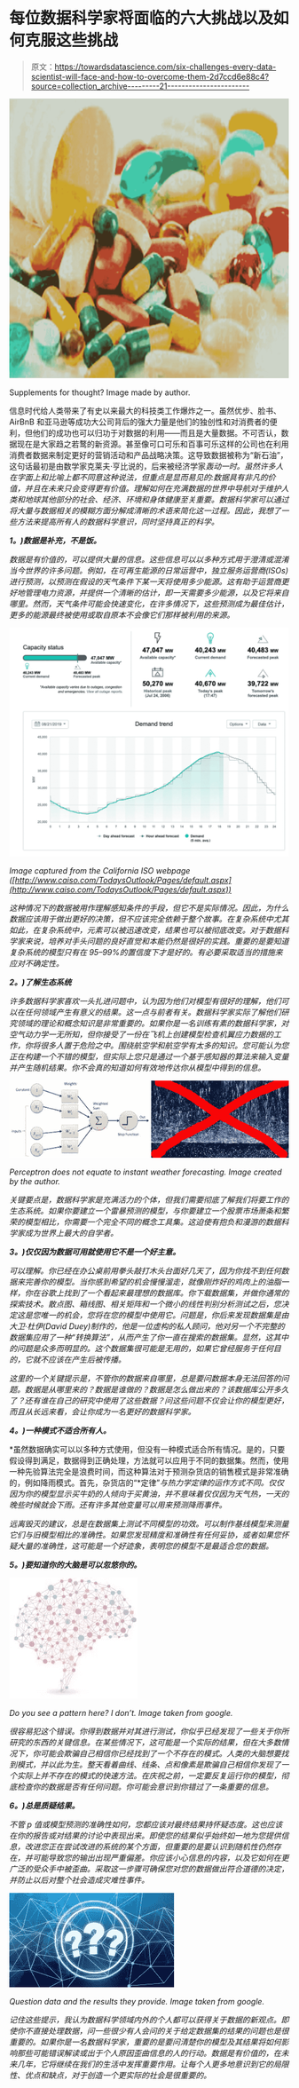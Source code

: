 # 每位数据科学家将面临的六大挑战以及如何克服这些挑战

> 原文：<https://towardsdatascience.com/six-challenges-every-data-scientist-will-face-and-how-to-overcome-them-2d7ccd6e88c4?source=collection_archive---------21----------------------->

![](img/17559558c779d6a4c8ff4393e35f88b2.png)

Supplements for thought? Image made by author.

信息时代给人类带来了有史以来最大的科技类工作爆炸之一。虽然优步、脸书、AirBnB 和亚马逊等成功大公司背后的强大力量是他们的独创性和对消费者的便利，但他们的成功也可以归功于对数据的利用——而且是大量数据。不可否认，数据现在是大家趋之若鹜的新资源。甚至像可口可乐和百事可乐这样的公司也在利用消费者数据来制定更好的营销活动和产品战略决策。这导致数据被称为“新石油”，这句话最初是由数学家克莱夫·亨比说的，后来被经济学家[](https://www.economist.com/leaders/2017/05/06/the-worlds-most-valuable-resource-is-no-longer-oil-but-data)*轰动一时。虽然许多人在字面上和比喻上都不同意这种说法，但重点是显而易见的:数据具有非凡的价值，并且在未来只会变得更有价值。理解如何在充满数据的世界中导航对于维护人类和地球其他部分的社会、经济、环境和身体健康至关重要。数据科学家可以通过将大量与数据相关的模糊方面分解成清晰的术语来简化这一过程。因此，我想了一些方法来提高所有人的数据科学意识，同时坚持真正的科学。*

***1。)数据是补充，不是饭。***

*数据是有价值的，可以提供大量的信息。这些信息可以以多种方式用于澄清或混淆当今世界的许多问题。例如，在可再生能源的日常运营中，独立服务运营商(ISOs)进行预测，以预测在假设的天气条件下某一天将使用多少能源。这有助于运营商更好地管理电力资源，并提供一个清晰的估计，即一天需要多少能源，以及它将来自哪里。然而，天气条件可能会快速变化，在许多情况下，这些预测成为最佳估计，更多的能源最终被使用或取自原本不会像它们那样被利用的来源。*

*![](img/154fab3e57e2df7ce220667e4dc57dbc.png)*

*Image captured from the California ISO webpage ([http://www.caiso.com/TodaysOutlook/Pages/default.aspx](http://www.caiso.com/TodaysOutlook/Pages/default.aspx))*

*这种情况下的数据被用作理解感知条件的手段，但它不是实际情况。因此，为什么数据应该用于做出更好的决策，但不应该完全依赖于整个故事。在复杂系统中尤其如此，在复杂系统中，元素可以被迅速改变，结果也可以被彻底改变。对于数据科学家来说，培养对手头问题的良好直觉和本能仍然是很好的实践。重要的是要知道复杂系统的模型只有在 95–99%的置信度下才是好的。有必要采取适当的措施来应对不确定性。*

***2。)了解生态系统***

*许多数据科学家喜欢一头扎进问题中，认为因为他们对模型有很好的理解，他们可以在任何领域产生有意义的结果。这一点与前者有关。数据科学家实际了解他们研究领域的理论和概念知识是非常重要的。如果你是一名训练有素的数据科学家，对空气动力学一无所知，但你接受了一份在飞机上创建模型检查机翼应力数据的工作，你将很多人置于危险之中。围绕航空学和航空学有太多的知识。您可能认为您正在构建一个不错的模型，但实际上您只是通过一个基于感知器的算法来输入变量并产生随机结果。你不会真的知道如何有效地传达你从模型中得到的信息。*

*![](img/7c66a5de3271d24129528cb8a1337d12.png)*

*Perceptron does not equate to instant weather forecasting. Image created by the author.*

*关键要点是，数据科学家是充满活力的个体，但我们需要彻底了解我们将要工作的生态系统。如果你要建立一个雷暴预测的模型，与你要建立一个股票市场萧条和繁荣的模型相比，你需要一个完全不同的概念工具集。这迫使有抱负和漫游的数据科学家成为世界上最大的自学者。*

***3。)仅仅因为数据可用就使用它不是一个好主意。***

*可以理解。你已经在办公桌前用拳头敲打木头台面好几天了，因为你找不到任何数据来完善你的模型。当你感到希望的机会慢慢溜走，就像刚炸好的鸡肉上的油脂一样，你在谷歌上找到了一个看起来最理想的数据库。你下载数据集，并做你通常的探索技术。散点图、箱线图、相关矩阵和一个微小的线性判别分析测试之后，您决定这是您唯一的机会，您将在您的模型中使用它。问题是，你后来发现数据集是由大卫·杜伊(David Duey)制作的，他是一位虚构的私人顾问，他对另一个不完整的数据集应用了一种“转换算法”，从而产生了你一直在搜索的数据集。显然，这其中的问题是众多而明显的。这个数据集很可能是无用的，如果它曾经服务于任何目的，它就不应该在产生后被传播。*

*这里的一个关键提示是，不管你的数据来自哪里，总是要问数据本身无法回答的问题。数据是从哪里来的？数据是谁做的？数据是怎么做出来的？该数据库公开多久了？还有谁在自己的研究中使用了这些数据？问这些问题不仅会让你的模型更好，而且从长远来看，会让你成为一名更好的数据科学家。*

***4。)一种模式不适合所有人。***

*虽然数据确实可以以多种方式使用，但没有一种模式适合所有情况。是的，只要假设得到满足，数据得到正确处理，方法就可以应用于不同的数据集。然而，使用一种先验算法完全是浪费时间，而这种算法对于预测杂货店的销售模式是非常准确的，例如降雨模式。首先，杂货店的“*定律”*与热力学定律的运作方式不同。仅仅因为你的模型显示买牛奶的人倾向于买黄油，并不意味着仅仅因为天气热，一天的晚些时候就会下雨。还有许多其他变量可以用来预测降雨事件。*

*远离毁灭的建议，总是在数据集上测试不同模型的功效。可以制作基线模型来测量它们与旧模型相比的准确性。如果您发现精度和准确性有任何妥协，或者如果您怀疑大量的准确性，这可能是一个好迹象，表明您的模型不是最适合您的数据。*

***5。)要知道你的大脑是可以忽悠你的。***

*![](img/56ac6d12ae19a2911ae658cc9f57f674.png)*

*Do you see a pattern here? I don’t. Image taken from google.*

*很容易犯这个错误。你得到数据并对其进行测试，你似乎已经发现了一些关于你所研究的东西的关键信息。在某些情况下，这可能是一个实际的结果，但在大多数情况下，你可能会欺骗自己相信你已经找到了一个不存在的模式。人类的大脑想要找到模式，并以此为生。整天看着曲线、线条、点和像素是欺骗自己相信你发现了一个实际上并不存在的模式的快速方法。在庆祝之前，一定要反复运行你的模型，彻底检查你的数据是否有任何问题。你可能会意识到你错过了一条重要的信息。*

***6。)总是质疑结果。***

*不管 p 值或模型预测的准确性如何，您都应该对最终结果持怀疑态度。这也应该在你的报告或对结果的讨论中表现出来。即使您的结果似乎始终如一地为您提供信息，改进您正在尝试改进的系统的某个方面，但重要的是要认识到随机性仍然存在，并可能导致您的输出出现严重偏差。你应该小心信息的内容，以及它如何在更广泛的受众手中被歪曲。采取这一步骤可确保您对您的数据做出符合道德的决定，并防止以后对整个社会造成灾难性事件。*

*![](img/8b46301373167a33cb08cabfa49033e2.png)*

*Question data and the results they provide. Image taken from google.*

*记住这些提示，我认为数据科学领域内外的个人都可以获得关于数据的新观点。即使你不直接处理数据，问一些很少有人会问的关于给定数据集的结果的问题也是很重要的。如果你是一名数据科学家，重要的是要问清楚你的模型及其结果将如何影响那些可能错误解读或出于个人原因歪曲信息的人的行动。数据是有价值的，在未来几年，它将继续在我们的生活中发挥重要作用。让每个人更多地意识到它的局限性、优点和缺点，对于创造一个更实际的社会是很重要的。*